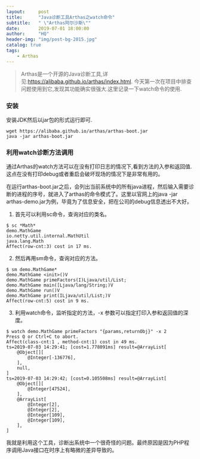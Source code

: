 ```yaml
---
layout:     post
title:      "Java诊断工具Arthas之watch命令"
subtitle:   " \"Arthas阿尔沙斯\""
date:       2019-07-01 18:00:00
author:     "HQ"
header-img: "img/post-bg-2015.jpg"
catalog: true
tags:
    - Arthas
---
```


>Arthas是一个开源的Java诊断工具,详见:https://alibaba.github.io/arthas/index.html. 今天第一次在项目中排查问题使用到它,发现其功能确实很强大.这里记录一下watch命令的使用.

### 安装
安装JDK然后以jar包的形式运行即可.
```
wget https://alibaba.github.io/arthas/arthas-boot.jar
java -jar arthas-boot.jar
```

### 利用watch诊断方法调用

通过Arthas的watch方法可以在没有打印日志的情况下,看到方法的入参和返回值.这点在没有打印debug或者重启会破坏现场的情况下是非常有用的。

在运行arthas-boot.jar之后，会列出当前系统中的所有java进程，然后输入需要诊断的进程的序号，就进入了arthas的命令模式了。这里以官网上的java -jar arthas-demo.jar为例，毕竟为了信息安全，把在公司的debug信息透出不大好。

1. 首先可以利用sc命令，查询对应的类名。
```
$ sc *Math*
demo.MathGame
io.netty.util.internal.MathUtil
java.lang.Math
Affect(row-cnt:3) cost in 17 ms.
```

2. 然后再用sm命令，查询对应的方法。
```
$ sm demo.MathGame*
demo.MathGame <init>()V
demo.MathGame primeFactors(I)Ljava/util/List;
demo.MathGame main([Ljava/lang/String;)V
demo.MathGame run()V
demo.MathGame print(ILjava/util/List;)V
Affect(row-cnt:5) cost in 9 ms.
```

3. 利用watch命令，监听指定的方法，-x 参数可以指定打印入参和返回值的深度。

```
$ watch demo.MathGame primeFactors "{params,returnObj}" -x 2
Press Q or Ctrl+C to abort.
Affect(class-cnt:1 , method-cnt:1) cost in 49 ms.
ts=2019-07-03 14:29:41; [cost=1.778091ms] result=@ArrayList[
    @Object[][
        @Integer[-136776],
    ],
    null,
]
ts=2019-07-03 14:29:42; [cost=0.105508ms] result=@ArrayList[
    @Object[][
        @Integer[47524],
    ],
    @ArrayList[
        @Integer[2],
        @Integer[2],
        @Integer[109],
        @Integer[109],
    ],
]
```
我就是利用这个工具，诊断出系统中一个很奇怪的问题。最终原因是因为PHP程序调用Java接口在时序上有略微的差异导致的。
